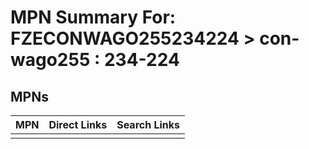 



# MPN Summary For: FZECONWAGO255234224 > con-wago255 : 234-224

## MPNs
  

|MPN|Direct Links|Search Links|
| :--- | :--- | :--- |
||||
